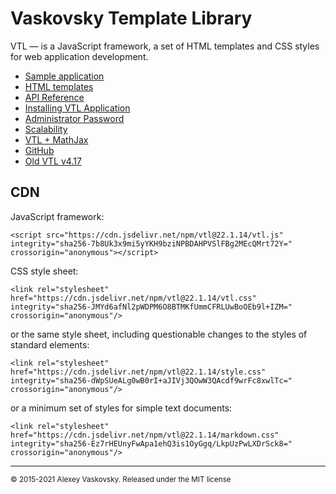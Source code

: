 # Vaskovsky Template Library

VTL &#8212; is a JavaScript framework, a set of HTML templates and CSS styles for web application development.

* [Sample аpplication](sample/en/index.html)
* [HTML templates](html/en/README.html)
* [API Reference](api.md)
* [Installing VTL Application](install.md)
* [Administrator Password](admin.md)
* [Scalability](scalability.md)
* [VTL + MathJax](mathjax.md)
* [GitHub](https://github.com/vaskovsky/vtl)
* [Old VTL v4.17](http://vaskovsky.net/vtl-4/)

## CDN

JavaScript framework:
```
<script src="https://cdn.jsdelivr.net/npm/vtl@22.1.14/vtl.js" integrity="sha256-7b8Uk3x9mi5yYKH9bziNPBDAHPVSlFBg2MEcQMrt72Y=" crossorigin="anonymous"></script>
```

CSS style sheet:
```
<link rel="stylesheet" href="https://cdn.jsdelivr.net/npm/vtl@22.1.14/vtl.css" integrity="sha256-JMYd6afNl2pWDPM6O8BTMKfUmmCFRLUwBoOEb9l+IZM=" crossorigin="anonymous"/>
```
or the same style sheet, including questionable changes to the styles of standard elements:
```
<link rel="stylesheet" href="https://cdn.jsdelivr.net/npm/vtl@22.1.14/style.css" integrity="sha256-dWpSUeALg0wB0rI+aJIVj3QOwW3QAcdf9wrFc8xwlTc=" crossorigin="anonymous"/>
```
or a minimum set of styles for simple text documents:
```
<link rel="stylesheet" href="https://cdn.jsdelivr.net/npm/vtl@22.1.14/markdown.css" integrity="sha256-Ez7rHEUnyFwApa1ehQ3is1OyGgq/LkpUzPwLXDrSck8=" crossorigin="anonymous"/>
```
________________________________________________________________________________
<small>© 2015-2021 Alexey Vaskovsky. Released under the MIT license</small>
